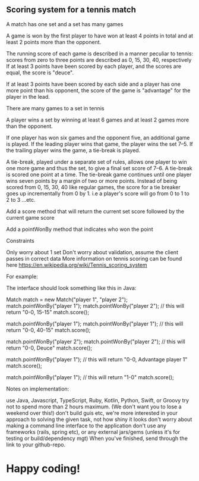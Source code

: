 ## Scoring system for a tennis match

A match has one set and a set has many games

A game is won by the first player to have won at least 4 points in total and at least 2 points more than the opponent.

The running score of each game is described in a manner peculiar to tennis: scores from zero to three points are described as 0, 15, 30, 40, respectively
If at least 3 points have been scored by each player, and the scores are equal, the score is "deuce".

If at least 3 points have been scored by each side and a player has one more point than his opponent, the score of the game is "advantage" for the player in the lead.

There are many games to a set in tennis

A player wins a set by winning at least 6 games and at least 2 games more than the opponent.

If one player has won six games and the opponent five, an additional game is played. If the leading player wins that game, the player wins the set 7–5. If the trailing player wins the game, a tie-break is played.

A tie-break, played under a separate set of rules, allows one player to win one more game and thus the set, to give a final set score of 7–6. A tie-break is scored one point at a time. The tie-break game continues until one player wins seven points by a margin of two or more points. Instead of being scored from 0, 15, 30, 40 like regular games, the score for a tie breaker goes up incrementally from 0 by 1. i.e a player's score will go from 0 to 1 to 2 to 3 …etc.

Add a score method that will return the current set score followed by the current game score

Add a pointWonBy method that indicates who won the point

Constraints

Only worry about 1 set
Don't worry about validation, assume the client passes in correct data
More information on tennis scoring can be found here https://en.wikipedia.org/wiki/Tennis_scoring_system

For example:

The interface should look something like this in Java:


  Match match = new Match("player 1", "player 2");
  match.pointWonBy("player 1");
  match.pointWonBy("player 2");
  // this will return "0-0, 15-15"
  match.score();

  match.pointWonBy("player 1");
  match.pointWonBy("player 1");
  // this will return "0-0, 40-15"
  match.score();
  
  match.pointWonBy("player 2");
  match.pointWonBy("player 2");
  // this will return "0-0, Deuce"
  match.score();
  
  match.pointWonBy("player 1");
  // this will return "0-0, Advantage player 1"
  match.score();
  
  match.pointWonBy("player 1");
  // this will return "1-0"
  match.score();
 
Notes on implementation:

use Java, Javascript, TypeScript, Ruby, Kotlin, Python, Swift, or Groovy
try not to spend more than 2 hours maximum. (We don't want you to lose a weekend over this!)
don't build guis etc, we're more interested in your approach to solving the given task, not how shiny it looks
don't worry about making a command line interface to the application
don't use any frameworks (rails, spring etc), or any external jars/gems (unless it's for testing or build/dependency mgt)
When you've finished, send through the link to your github-repo.
# Happy coding!
